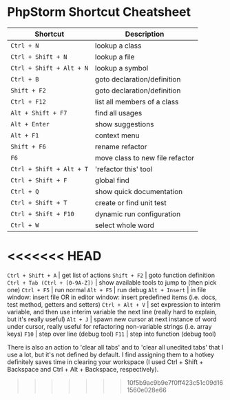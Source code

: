 # PhpStorm Shortcut Cheatsheet

Shortcut | Description
--- | ---
`Ctrl + N` | lookup a class
`Ctrl + Shift + N` | lookup a file
`Ctrl + Shift + Alt + N` | lookup a symbol
`Ctrl + B` | goto declaration/definition
`Shift + F2` | goto declaration/definition
`Ctrl + F12` | list all members of a class
`Alt + Shift + F7` | find all usages
`Alt + Enter` | show suggestions
`Alt + F1` | context menu
`Shift + F6` | rename refactor
`F6` | move class to new file refactor
`Ctrl + Shift + Alt + T` | 'refactor this' tool
`Ctrl + Shift + F` | global find
`Ctrl + Q` | show quick documentation
`Ctrl + Shift + T` | create or find unit test
`Ctrl + Shift + F10` | dynamic run configuration
`Ctrl + W` | select whole word
<<<<<<< HEAD
=======
`Ctrl + Shift + A` | get list of actions
`Shift + F2` | goto function definition
`Ctrl + Tab (Ctrl + [0-9A-Z])` | show available tools to jump to (then pick one)
`Ctrl + F5` | run normal
`Alt + F5` | run debug
`Alt + Insert` | in file window: insert file OR in editor window: insert predefined items (i.e. docs, test method, getters and setters)
`Ctrl + Alt + V` | set expression to interim variable, and then use interim variable the next line (really hard to explain, but it's really useful)
`Alt + J` | spawn new cursor at next instance of word under cursor, really useful for refactoring non-variable strings (i.e. array keys)
`F10` | step over line (debug tool)
`F11` | step into function (debug tool)

There is also an action to 'clear all tabs' and to 'clear all unedited tabs' that I use a lot, but it's not defined by default.  I find assigning them to a hotkey definitely saves time in clearing your workspace (I used Ctrl + Shift + Backspace and Ctrl + Alt + Backspace, respectively).
>>>>>>> 10f5b9ac9b9e7f0ff423c51c09d161560e028e66
